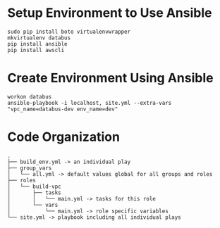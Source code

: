 # Setup Environment to Use Ansible
```
sudo pip install boto virtualenvwrapper
mkvirtualenv databus
pip install ansible
pip install awscli
```

# Create Environment Using Ansible
```
workon databus
ansible-playbook -i localhost, site.yml --extra-vars "vpc_name=databus-dev env_name=dev"
```

# Code Organization
```
.
├── build_env.yml -> an individual play
├── group_vars
│   └── all.yml -> default values global for all groups and roles
├── roles
│   └── build-vpc
│       ├── tasks
│       │   └── main.yml -> tasks for this role
│       └── vars
│           └── main.yml -> role specific variables
└── site.yml -> playbook including all individual plays
```
